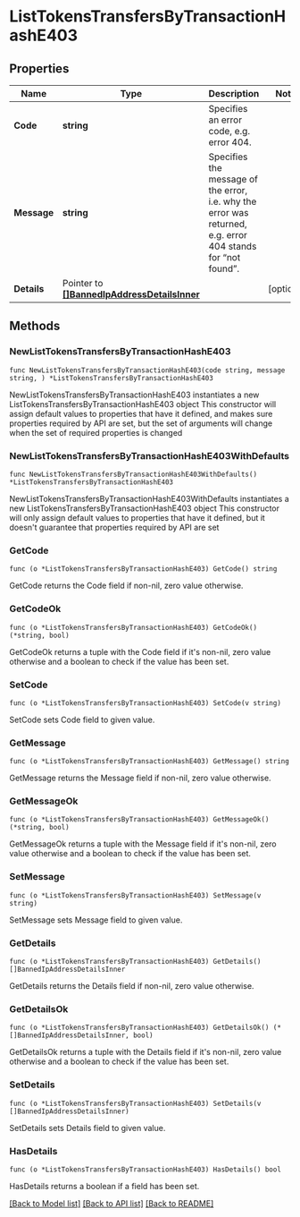 # ListTokensTransfersByTransactionHashE403

## Properties

Name | Type | Description | Notes
------------ | ------------- | ------------- | -------------
**Code** | **string** | Specifies an error code, e.g. error 404. | 
**Message** | **string** | Specifies the message of the error, i.e. why the error was returned, e.g. error 404 stands for “not found”. | 
**Details** | Pointer to [**[]BannedIpAddressDetailsInner**](BannedIpAddressDetailsInner.md) |  | [optional] 

## Methods

### NewListTokensTransfersByTransactionHashE403

`func NewListTokensTransfersByTransactionHashE403(code string, message string, ) *ListTokensTransfersByTransactionHashE403`

NewListTokensTransfersByTransactionHashE403 instantiates a new ListTokensTransfersByTransactionHashE403 object
This constructor will assign default values to properties that have it defined,
and makes sure properties required by API are set, but the set of arguments
will change when the set of required properties is changed

### NewListTokensTransfersByTransactionHashE403WithDefaults

`func NewListTokensTransfersByTransactionHashE403WithDefaults() *ListTokensTransfersByTransactionHashE403`

NewListTokensTransfersByTransactionHashE403WithDefaults instantiates a new ListTokensTransfersByTransactionHashE403 object
This constructor will only assign default values to properties that have it defined,
but it doesn't guarantee that properties required by API are set

### GetCode

`func (o *ListTokensTransfersByTransactionHashE403) GetCode() string`

GetCode returns the Code field if non-nil, zero value otherwise.

### GetCodeOk

`func (o *ListTokensTransfersByTransactionHashE403) GetCodeOk() (*string, bool)`

GetCodeOk returns a tuple with the Code field if it's non-nil, zero value otherwise
and a boolean to check if the value has been set.

### SetCode

`func (o *ListTokensTransfersByTransactionHashE403) SetCode(v string)`

SetCode sets Code field to given value.


### GetMessage

`func (o *ListTokensTransfersByTransactionHashE403) GetMessage() string`

GetMessage returns the Message field if non-nil, zero value otherwise.

### GetMessageOk

`func (o *ListTokensTransfersByTransactionHashE403) GetMessageOk() (*string, bool)`

GetMessageOk returns a tuple with the Message field if it's non-nil, zero value otherwise
and a boolean to check if the value has been set.

### SetMessage

`func (o *ListTokensTransfersByTransactionHashE403) SetMessage(v string)`

SetMessage sets Message field to given value.


### GetDetails

`func (o *ListTokensTransfersByTransactionHashE403) GetDetails() []BannedIpAddressDetailsInner`

GetDetails returns the Details field if non-nil, zero value otherwise.

### GetDetailsOk

`func (o *ListTokensTransfersByTransactionHashE403) GetDetailsOk() (*[]BannedIpAddressDetailsInner, bool)`

GetDetailsOk returns a tuple with the Details field if it's non-nil, zero value otherwise
and a boolean to check if the value has been set.

### SetDetails

`func (o *ListTokensTransfersByTransactionHashE403) SetDetails(v []BannedIpAddressDetailsInner)`

SetDetails sets Details field to given value.

### HasDetails

`func (o *ListTokensTransfersByTransactionHashE403) HasDetails() bool`

HasDetails returns a boolean if a field has been set.


[[Back to Model list]](../README.md#documentation-for-models) [[Back to API list]](../README.md#documentation-for-api-endpoints) [[Back to README]](../README.md)


